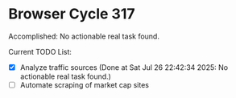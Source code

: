 # Browser Cycle 317

Accomplished: No actionable real task found.

Current TODO List:

- [x] Analyze traffic sources  (Done at Sat Jul 26 22:42:34 2025: No actionable real task found.)
- [ ] Automate scraping of market cap sites